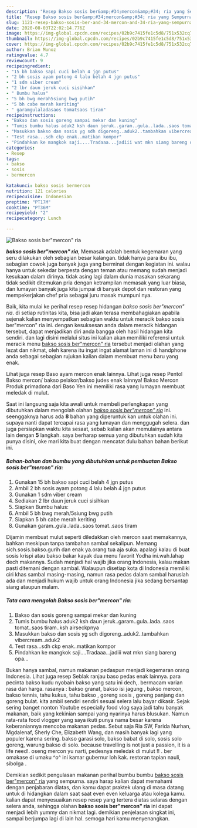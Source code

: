 ```yaml
---
description: "Resep Bakso sosis ber&amp;#34;mercon&amp;#34; ria yang Sempurna"
title: "Resep Bakso sosis ber&amp;#34;mercon&amp;#34; ria yang Sempurna"
slug: 1121-resep-bakso-sosis-ber-and-34-mercon-and-34-ria-yang-sempurna
date: 2020-08-03T22:02:14.776Z
image: https://img-global.cpcdn.com/recipes/02b9c7415fe1c5d8/751x532cq70/bakso-sosis-bermercon-ria-foto-resep-utama.jpg
thumbnail: https://img-global.cpcdn.com/recipes/02b9c7415fe1c5d8/751x532cq70/bakso-sosis-bermercon-ria-foto-resep-utama.jpg
cover: https://img-global.cpcdn.com/recipes/02b9c7415fe1c5d8/751x532cq70/bakso-sosis-bermercon-ria-foto-resep-utama.jpg
author: Brian Munoz
ratingvalue: 4.7
reviewcount: 9
recipeingredient:
- "15 bh bakso sapi cuci belah 4 jgn putus"
- "2 bh sosis ayam potong 4 lalu belah 4 jgn putus"
- "1 sdm viber cream"
- "2 lbr daun jeruk cuci sisihkan"
- " Bumbu halus"
- "5 bh bwg merah5siung bwg putih"
- "5 bh cabe merah keriting"
- " garamgulaladasaos tomatsaos tiram"
recipeinstructions:
- "Bakso dan sosis goreng sampai mekar dan kuning"
- "Tumis bumbu halus aduk2 ksh daun jeruk..garam..gula..lada..saos tomat..saos tiram..ksh airseckpnya"
- "Masukkan bakso dan sosis yg sdh digoreng..aduk2..tambahkan vibercream..aduk2"
- "Test rasa...sdh ckp enak..matikan kompor"
- "Pindahkan ke mangkok saji....Tradaaa...jadiii wat mkn siang bareng opa..."
categories:
- Resep
tags:
- bakso
- sosis
- bermercon

katakunci: bakso sosis bermercon 
nutrition: 121 calories
recipecuisine: Indonesian
preptime: "PT17M"
cooktime: "PT36M"
recipeyield: "2"
recipecategory: Lunch

---
```



![Bakso sosis ber&#34;mercon&#34; ria](https://img-global.cpcdn.com/recipes/02b9c7415fe1c5d8/751x532cq70/bakso-sosis-bermercon-ria-foto-resep-utama.jpg)

<b><i>bakso sosis ber&#34;mercon&#34; ria</i></b>, Memasak adalah bentuk kegemaran yang seru dilakukan oleh sebagian besar kalangan. tidak hanya para ibu ibu, sebagian cowok juga banyak juga yang berminat dengan kegiatan ini. walau hanya untuk sekedar berpesta dengan teman atau memang sudah menjadi kesukaan dalam dirinya. tidak asing lagi dalam dunia masakan sekarang tidak sedikit ditemukan pria dengan ketrampilan memasak yang luar biasa, dan lumayan banyak juga kita jumpai di banyak depot dan restoran yang mempekerjakan chef pria sebagai juru masak mumpuni nya.

Baik, kita mulai ke perihal resep resep hidangan <i>bakso sosis ber&#34;mercon&#34; ria</i>. di setiap rutinitas kita, bisa jadi akan terasa membahagiakan apabila sejenak kalian menyempatkan sebagian waktu untuk meracik bakso sosis ber&#34;mercon&#34; ria ini. dengan kesuksesan anda dalam meracik hidangan tersebut, dapat menjadikan diri anda bangga oleh hasil hidangan kita sendiri. dan lagi disini melalui situs ini kalian akan memiliki referensi untuk meracik menu <u>bakso sosis ber&#34;mercon&#34; ria</u> tersebut menjadi olahan yang lezat dan nikmat, oleh karena itu ingat ingat alamat laman ini di handphone anda sebagai sebagian rujukan kalian dalam membuat menu baru yang enak.

Lihat juga resep Baso ayam mercon enak lainnya. Lihat juga resep Pentol Bakso mercon/ bakso pelakor/bakso judes enak lainnya! Bakso Mercon Produk primadona dari Baso Yen ini memiliki rasa yang lumayan membuat meledak di mulut.


Saat ini langsung saja kita awali untuk membeli perlengkapan yang dibutuhkan dalam mengolah olahan <u><i>bakso sosis ber&#34;mercon&#34; ria</i></u> ini. seenggaknya harus ada <b>8</b> bahan yang diperuntuk kan untuk olahan ini. supaya nanti dapat tercapai rasa yang lumayan dan menggugah selera. dan juga persiapkan waktu kita sesaat, sebab kalian akan memulainya antara lain dengan <b>5</b> langkah. saya berharap semua yang dibutuhkan sudah kita punya disini, oke mari kita buat dengan mencatat dulu bahan bahan berikut ini.

<!--inarticleads1-->

##### Bahan-bahan dan bumbu yang dibutuhkan untuk pembuatan Bakso sosis ber&#34;mercon&#34; ria:

1. Gunakan 15 bh bakso sapi cuci belah 4 jgn putus
1. Ambil 2 bh sosis ayam potong 4 lalu belah 4 jgn putus
1. Gunakan 1 sdm viber cream
1. Sediakan 2 lbr daun jeruk cuci sisihkan
1. Siapkan  Bumbu halus:
1. Ambil 5 bh bwg merah/5siung bwg putih
1. Siapkan 5 bh cabe merah keriting
1. Gunakan  garam..gula..lada..saos tomat..saos tiram


Dijamin membuat mulut seperti diledakkan oleh mercon saat memakannya, bahkan meskipun tanpa tambahan sambal sekalipun. Memang sich.sosis.bakso.gurih dan enak ya.orang tua aja suka. apalagi kalau di buat sosis krispi atau bakso bakar kayak dua menu favorit Yodha ini.wah.lahap dech makannya. Sudah menjadi hal wajib jika orang Indonesia, kalau makan pasti ditemani dengan sambal. Walaupun disetiap kota di Indonesia memiliki ciri khas sambal masing-masing, namun rasa pedas dalam sambal haruslah ada dan menjadi hukum wajib untuk orang Indonesia jika sedang bersantap siang ataupun malam. 

<!--inarticleads2-->

##### Tata cara mengolah Bakso sosis ber&#34;mercon&#34; ria:

1. Bakso dan sosis goreng sampai mekar dan kuning
1. Tumis bumbu halus aduk2 ksh daun jeruk..garam..gula..lada..saos tomat..saos tiram..ksh airseckpnya
1. Masukkan bakso dan sosis yg sdh digoreng..aduk2..tambahkan vibercream..aduk2
1. Test rasa...sdh ckp enak..matikan kompor
1. Pindahkan ke mangkok saji....Tradaaa...jadiii wat mkn siang bareng opa...


Bukan hanya sambal, namun makanan pedaspun menjadi kegemaran orang Indonesia. Lihat juga resep Seblak ranjau baso pedas enak lainnya. para pecinta bakso kudu nyobain bakso yang satu ini dech,. bermacam varian rasa dan harga. rasanya : bakso granat, bakso isi jagung , bakso mercon, bakso tennis, tahu kukus, tahu bakso , goreng sosis , goreng panjang dan goreng bulat. kita ambil sendiri sendiri sesuai selera lalu bayar dikasir. Sejak sering banget nonton Youtube especially food vlog saya jadi tahu banyak makanan, baik yang kekinian sampai yang nyarinya harus blusukan. Namun rata-rata food vlogger yang saya ikuti punya nama besar karena keberaniannya mencoba makanan pedas. Sebut saja Ria SW, Farida Nurhan, Mgdalenaf, Sherly Che, Elizabeth Wang, dan masih banyak lagi yang populer karena sering. bakso garasi solo, bakso babat di solo, sosis solo goreng, warung bakso di solo. because travelling is not just a passion, it is a life need!. oseng mercon yu narti, pedesnya meledak di mulut !! . ber omakase di umaku ^o^ ini kamar gubernur loh kak. restoran tapian nauli, sibolga . 

Demikian sedikit pengulasan makanan perihal bumbu bumbu <u>bakso sosis ber&#34;mercon&#34; ria</u> yang sempurna. saya harap kalian dapat memahami dengan penjabaran diatas, dan kamu dapat praktek ulang di masa datang untuk di hidangkan dalam saat saat even even keluarga atau kolega kamu. kalian dapat menyesuaikan resep resep yang tertera diatas selaras dengan selera anda, sehingga olahan <b>bakso sosis ber&#34;mercon&#34; ria</b> ini dapat menjadi lebih yummy dan nikmat lagi. demikian penjelasan singkat ini, sampai berjumpa lagi di lain hal. semoga hari kamu menyenangkan.
